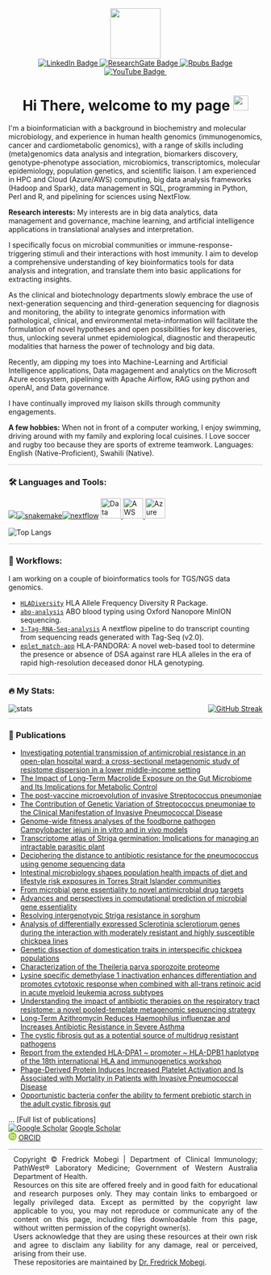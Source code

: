 <div id="header" align="center">
  <img src="https://media.giphy.com/media/M9gbBd9nbDrOTu1Mqx/giphy.gif" width="100"/>
</div>

<div id="badges" style="text-align: center;">
  <a href="https://www.linkedin.com/in/fmobegi/" target="_blank">
    <img src="https://img.shields.io/badge/LinkedIn-blue?style=for-the-badge&logo=linkedin&logoColor=white" alt="LinkedIn Badge"/>
  </a>
  <a href="https://www.researchgate.net/profile/Fredrick-Mobegi" target="_blank">
    <img src="https://img.shields.io/badge/ResearchGate-green?style=for-the-badge&logo=researchgate&logoColor=white" alt="ResearchGate Badge"/>
  </a>
  <a href="https://rpubs.com/fmobegi" target="_blank">
    <img src="https://img.shields.io/badge/Rpubs-black?style=for-the-badge&logo=rstudio&logoColor=white" alt="Rpubs Badge"/>
  </a>
  <a href="https://www.youtube.com/@fmobegi" target="_blank">
    <img src="https://img.shields.io/badge/YouTube-red?style=for-the-badge&logo=youtube&logoColor=white" alt="YouTube Badge"/>
  </a>

  <img src="https://komarev.com/ghpvc/?username=fmobegi&style=flat-square&color=blue" alt=""/>

</div>


<h1 style="text-align: center;">
  Hi There, welcome to my page
  <img src="https://media.giphy.com/media/hvRJCLFzcasrR4ia7z/giphy.gif" width="30px"/>
</h1>
<p></p>

<p>
I'm a bioinformatician with a background in biochemistry and molecular microbiology, and experience in human health genomics (immunogenomics, cancer and cardiometabolic genomics), with a range of skills including (meta)genomics data analysis and integration, biomarkers discovery, genotype-phenotype association, microbiomics, transcriptomics, molecular epidemiology, population genetics, and scientific liaison. I am experienced in HPC and Cloud (Azure/AWS) computing, big data analysis frameworks (Hadoop and Spark), data management in SQL, programming in Python, Perl and R, and pipelining for sciences using NextFlow.

__Research interests:__
My interests are in big data analytics, data management and governance, machine learning, and artificial intelligence applications in translational analyses and interpretation.

I specifically focus on microbial communities or immune-response-triggering stimuli and their interactions with host immunity. I aim to develop a comprehensive understanding of key bioinformatics tools for data analysis and integration, and translate them into basic applications for extracting insights.

As the clinical and biotechnology departments slowly embrace the use of next-generation sequencing and third-generation sequencing for diagnosis and monitoring, the ability to integrate genomics information with pathological, clinical, and environmental meta-information will facilitate the formulation of novel hypotheses and open possibilities for key discoveries, thus, unlocking several unmet epidemiological, diagnostic and therapeutic modalities that harness the power of technology and big data.

Recently, am dipping my toes into Machine-Learning and Artificial Intelligence applications, Data magagement and analytics on the Microsoft Azure ecosystem, pipelining with Apache Airflow, RAG using python and openAI, and Data governance.

I have continually improved my liaison skills through community engagements.

__A few hobbies:__
When not in front of a computer working, I enjoy swimming, driving around with my family and exploring local cuisines. I Love soccer and rugby too because they are sports of extreme teamwork.
Languages: English (Native-Proficient), Swahili (Native).

</p>
<div style="border-bottom: 1px solid #ccc; margin-top: 10px;"></div>

### :hammer_and_wrench: Languages and Tools:

![](https://go-skill-icons.vercel.app/api/icons?i=linux,r,py,docker,git,github,spark,postgresql,mysql,databricks)[![snakemake](https://avatars.githubusercontent.com/u/33450111?s=48&v=4)](https://github.com/snakemake)[![nextflow](https://avatars.githubusercontent.com/u/6698688?s=50&v=4)](https://github.com/nextflow-io/nextflow)
<a href="https://your-link-here">
  <img src="https://code.benco.io/icon-collection/azure-icons/Data-Factory.svg" alt="Data Factory" width="40" height="40" style="margin-bottom: 5px;" />
</a>
<a href="https://aws.amazon.com" target="_blank">
  <img src="https://go-skill-icons.vercel.app/api/icons?i=aws" alt="AWS" width="40" height="40" style="margin-bottom: 5px;" />
</a>
<a href="https://azure.microsoft.com" target="_blank">
  <img src="https://go-skill-icons.vercel.app/api/icons?i=azure" alt="Azure" width="40" height="40" style="margin-bottom: 5px;" />
</a>


![Top Langs](https://github-readme-stats.vercel.app/api/top-langs/?username=fmobegi&layout=compact&theme=dark)

<div style="border-bottom: 1px solid #ccc; margin-top: 10px;"></div>

### :floppy_disk: Workflows:

I am working on a couple of bioinformatics tools for TGS/NGS data genomics.

- [`HLADiversity`](https://github.com/fmobegi/HLADiversity) HLA Allele Frequency Diversity R Package.
- [`abo-analysis`](https://github.com/fmobegi/abo-analysis) ABO blood typing using Oxford Nanopore MinION sequencing.
- [`3-Tag-RNA-Seq-analysis`](https://github.com/fmobegi/3-Tag-RNA-Seq-analysis) A nextflow pipeline to do transcript counting from sequencing reads generated with Tag-Seq (v2.0).
- [`eplet_match-app`](https://github.com/fmobegi/PathWest_Projects/tree/master/eplet_match-app) HLA-PANDORA: A novel web-based tool to determine the presence or absence of DSA against rare HLA alleles in the era of rapid high-resolution deceased donor HLA genotyping.

<div style="border-bottom: 1px solid #ccc; margin-top: 10px;"></div>

### :fire: My Stats:

<div style="display: flex; justify-content: space-between;">
  <img src="https://github-readme-stats.vercel.app/api?username=fmobegi&show_icons=true&theme=dark" alt="stats" />
  <a href="https://git.io/streak-stats">
    <img src="http://github-readme-streak-stats.herokuapp.com?user=fmobegi&theme=dark&background=000000" alt="GitHub Streak" />
  </a>
</div>

<div style="border-bottom: 1px solid #ccc; margin-top: 10px;"></div>

### :scroll: Publications

- [Investigating potential transmission of antimicrobial resistance in an open-plan hospital ward: a cross-sectional metagenomic study of resistome dispersion in a lower middle-income setting](https://www.ncbi.nlm.nih.gov/pubmed/33736699)
- [The Impact of Long-Term Macrolide Exposure on the Gut Microbiome and Its Implications for Metabolic Control](https://www.ncbi.nlm.nih.gov/pubmed/37347185)
- [The post-vaccine microevolution of invasive Streptococcus pneumoniae](https://www.ncbi.nlm.nih.gov/pubmed/26492862)
- [The Contribution of Genetic Variation of Streptococcus pneumoniae to the Clinical Manifestation of Invasive Pneumococcal Disease](https://www.ncbi.nlm.nih.gov/pubmed/29788414)
- [Genome-wide fitness analyses of the foodborne pathogen Campylobacter jejuni in in vitro and in vivo models](https://www.ncbi.nlm.nih.gov/pubmed/28455506)
- [Transcriptome atlas of Striga germination: Implications for managing an intractable parasitic plant](https://doi.org/10.1002/ppp3.10395)
- [Deciphering the distance to antibiotic resistance for the pneumococcus using genome sequencing data](https://www.ncbi.nlm.nih.gov/pubmed/28205635)
- [Intestinal microbiology shapes population health impacts of diet and lifestyle risk exposures in Torres Strait Islander communities](https://www.ncbi.nlm.nih.gov/pubmed/33074097)
- [From microbial gene essentiality to novel antimicrobial drug targets](https://www.ncbi.nlm.nih.gov/pubmed/25373505)
- [Advances and perspectives in computational prediction of microbial gene essentiality](https://www.ncbi.nlm.nih.gov/pubmed/26857942)
- [Resolving intergenotypic Striga resistance in sorghum](https://www.ncbi.nlm.nih.gov/pubmed/37260405)
- [Analysis of differentially expressed Sclerotinia sclerotiorum genes during the interaction with moderately resistant and highly susceptible chickpea lines](https://www.ncbi.nlm.nih.gov/pubmed/33964897)
- [Genetic dissection of domestication traits in interspecific chickpea populations](https://www.ncbi.nlm.nih.gov/pubmed/37961823)
- [Characterization of the Theileria parva sporozoite proteome](https://www.ncbi.nlm.nih.gov/pubmed/29258832)
- [Lysine specific demethylase 1 inactivation enhances differentiation and promotes cytotoxic response when combined with all-trans retinoic acid in acute myeloid leukemia across subtypes](https://www.ncbi.nlm.nih.gov/pubmed/30514804)
- [Understanding the impact of antibiotic therapies on the respiratory tract resistome: a novel pooled-template metagenomic sequencing strategy](https://www.ncbi.nlm.nih.gov/pubmed/30151191)
- [Long-Term Azithromycin Reduces Haemophilus influenzae and Increases Antibiotic Resistance in Severe Asthma](https://www.ncbi.nlm.nih.gov/pubmed/30875247)
- [The cystic fibrosis gut as a potential source of multidrug resistant pathogens](https://www.ncbi.nlm.nih.gov/pubmed/33250435)
- [Report from the extended HLA-DPA1 ~ promoter ~ HLA-DPB1 haplotype of the 18th international HLA and immunogenetics workshop](https://www.ncbi.nlm.nih.gov/pubmed/37452528)
- [Phage-Derived Protein Induces Increased Platelet Activation and Is Associated with Mortality in Patients with Invasive Pneumococcal Disease](https://www.ncbi.nlm.nih.gov/pubmed/28096486)
- [Opportunistic bacteria confer the ability to ferment prebiotic starch in the adult cystic fibrosis gut](https://www.ncbi.nlm.nih.gov/pubmed/30359203)


... [Full list of publications]  
[![Google Scholar](https://img.icons8.com/material-outlined/24/000000/google-scholar.png)](https://scholar.google.com.au/citations?hl=en&user=1d8Z29IAAAAJ) [Google Scholar](https://scholar.google.com.au/citations?hl=en&user=1d8Z29IAAAAJ)  
[![ORCID](data:image/png;base64,iVBORw0KGgoAAAANSUhEUgAAABAAAAAQCAYAAAAf8/9hAAAAoUlEQVR4AWNAB8vOWSYA8X4g/o+MoWIJCJWYGhWA+DxIMT4MVaOATfN7kAIQuPx8zv9JBzTxGfIexRCYzWgGEHQJws8IQZBGOEYWX3PRFZshCQyIAMN0ATp4/OEgukH7GUAMPAbAXbLnVvb/Lz+f/b/3diuKemINgBsCBGQagJCnvgv2kxcGiEBMoCAWElASEon4PNakTBgjkjJVMhPF2RkA65dxrZ3ePawAAAAASUVORK5CYII)](https://orcid.org/my-orcid?orcid=0000-0003-0554-9919) [ORCID](https://orcid.org/my-orcid?orcid=0000-0003-0554-9919)



<!-- Footer Section -->
<div style="border-top: 2px solid #ccc; padding: 10px; text-align: justify;">
  Copyright &copy; Fredrick Mobegi | Department of Clinical Immunology; PathWest&#x00AE; Laboratory Medicine;
  Government of Western Australia Department of Health.<br>
  Resources on this site are offered freely and in good faith for educational and research purposes only. They may contain links to embargoed or legally privileged data.
  Except as permitted by the copyright law applicable to you,
  you may not reproduce or communicate any of the content on this page,
  including files downloadable from this page, without written permission
  of the copyright owner(s).<br>
  Users acknowledge that they are using these resources at their own risk and agree to disclaim any liability
  for any damage, real or perceived, arising from their use.<br>
  These repositories are maintained by <a href="https://www.linkedin.com/in/fmobegi/"
        target="_blank">Dr. Fredrick Mobegi</a>.
</div>


